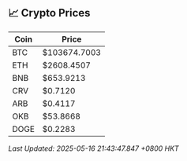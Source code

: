 ## 📈 Crypto Prices

| Coin | Price |
| ---- | ----- |
| BTC | $103674.7003 |
| ETH | $2608.4507 |
| BNB | $653.9213 |
| CRV | $0.7120 |
| ARB | $0.4117 |
| OKB | $53.8668 |
| DOGE | $0.2283 |

_Last Updated: 2025-05-16 21:43:47.847 +0800 HKT_